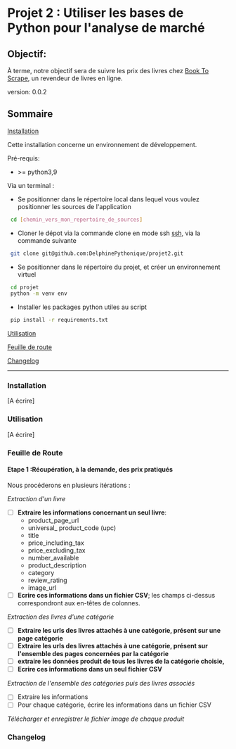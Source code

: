 # Projet 2 : Utiliser les bases de Python pour l'analyse de marché

## Objectif: 
À terme, notre objectif sera de suivre les prix des livres chez 
[Book To Scrape](http://books.toscrape.com/), un revendeur de livres en ligne. 

version: 0.0.2

## Sommaire

[Installation](#installation)

Cette installation concerne un environnement de développement.

Pré-requis: 

- \>= python3,9

Via un terminal : 

- Se positionner dans le répertoire local dans lequel vous voulez positionner les sources de l'application
``` bash
 cd [chemin_vers_mon_repertoire_de_sources]
```
-  Cloner le dépot via la commande clone en mode ssh
[ssh](https://docs.github.com/en/authentication/connecting-to-github-with-ssh), via la commande suivante

``` bash
 git clone git@github.com:DelphinePythonique/projet2.git
```

- Se positionner dans le répertoire du projet, et créer un environnement virtuel
``` bash
 cd projet
 python -m venv env
```
- Installer les packages python utiles au script
``` bash
 pip install -r requirements.txt 
```

[Utilisation](#utilisation)

[Feuille de route](#route)

[Changelog](#changelog)

------------
### <a name="installation"></a>Installation

[A écrire]

### <a name="utilisation"></a>Utilisation

[A écrire]

### <a name="route"></a> Feuille de Route
#### Etape 1 :Récupération, à la demande, des prix pratiqués
Nous procéderons en plusieurs itérations :

*Extraction d'un livre*
- [ ] **Extraire les informations concernant un seul livre**: 
     - product_page_url
     - universal_ product_code (upc)
     - title 
     - price_including_tax 
     - price_excluding_tax 
     - number_available
     - product_description 
     - category
     - review_rating
     - image_url
- [ ] **Ecrire ces informations dans un fichier CSV**; les champs ci-dessus
correspondront aux en-têtes de colonnes.

*Extraction des livres d'une catégorie*

- [ ] **Extraire les urls des livres attachés à une catégorie, présent 
sur une page catégorie**
- [ ] **Extraire les urls des livres attachés à une catégorie, présent 
sur l'ensemble des pages concernées par la catégorie**
- [ ] **extraire les données produit de tous les livres de la catégorie 
choisie,** 
- [ ] **Ecrire ces informations dans un seul fichier CSV**

*Extraction de l'ensemble des catégories puis des livres associés*
- [ ] Extraire les informations
- [ ] Pour chaque catégorie, écrire les informations dans un fichier CSV

*Télécharger et enregistrer le fichier image de chaque produit*

### <a name="Changelog"></a>Changelog